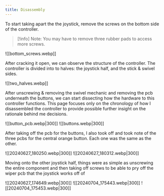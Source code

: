 ```yaml
---
title: Disassembly
---
```

To start taking apart the the joystick, remove the screws on the bottom side of the controller.

>[!info]
> Note: You may have to remove three rubber pads to access more screws.

![[bottom_screws.webp]]

After cracking it open, we can observe the structure of the controller. The controller is divided into to halves: the joystick half, and the stick & swivel sides.

![[two_halves.webp]]

After unscrewing & removing the swivel mechanic and removing the pcb underneath the buttons, we can start dissecting how the hardware to this controller functions. This page focuses only on the chronology of how I disassembled the controller to provide possible further insight on the rationale behind me decisions.

![[button_pcb.webp\|300]] ![[buttons.webp\|300]]

After taking off the pcb for the buttons, I also took off and took note of the three pcbs for the central orange button. Each one was the same as the other.

![[20240627_180250.webp\|300]] ![[20240627_180312.webp\|300]]

Moving onto the other joystick half, things were as simple as unscrewing the entire component and then taking off screws to be able to pry off the wiper pcb that the joystick works off of

![[20240627_174649.webp\|300]] ![[20240704_175443.webp\|300]] ![[20240704_175453.webp\|300]]

 